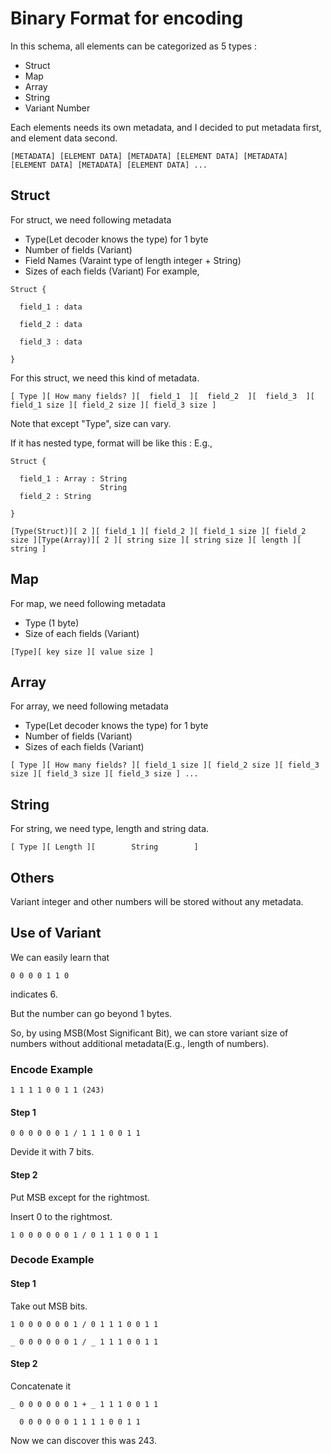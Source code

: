 # Binary Format for encoding
In this schema, all elements can be categorized as 5 types : 
* Struct
* Map
* Array
* String
* Variant Number

Each elements needs its own metadata, and I decided to put metadata first, and element data second.
```
[METADATA] [ELEMENT DATA] [METADATA] [ELEMENT DATA] [METADATA] [ELEMENT DATA] [METADATA] [ELEMENT DATA] ...
```
## Struct
For struct, we need following metadata
* Type(Let decoder knows the type) for 1 byte
* Number of fields (Variant)
* Field Names (Varaint type of length integer + String)
* Sizes of each fields (Variant)
For example,
```
Struct {

  field_1 : data
  
  field_2 : data
  
  field_3 : data
  
} 
```
For this struct, we need this kind of metadata.

```
[ Type ][ How many fields? ][  field_1  ][  field_2  ][  field_3  ][ field_1 size ][ field_2 size ][ field_3 size ]
```

Note that except "Type", size can vary.

If it has nested type, format will be like this :
E.g.,
```
Struct {

  field_1 : Array : String
                    String
  field_2 : String
  
} 
```
```
[Type(Struct)][ 2 ][ field_1 ][ field_2 ][ field_1 size ][ field_2 size ][Type(Array)][ 2 ][ string size ][ string size ][ length ][ string ]
```

## Map

For map, we need following metadata
* Type (1 byte)
* Size of each fields (Variant)
```
[Type][ key size ][ value size ]
```

## Array

For array, we need following metadata
* Type(Let decoder knows the type) for 1 byte
* Number of fields (Variant)
* Sizes of each fields (Variant)
```
[ Type ][ How many fields? ][ field_1 size ][ field_2 size ][ field_3 size ][ field_3 size ][ field_3 size ] ...
```
## String

For string, we need type, length and string data.
```
[ Type ][ Length ][        String        ]
```
## Others

Variant integer and other numbers will be stored without any metadata.

## Use of Variant

We can easily learn that 
```
0 0 0 0 1 1 0
```
indicates 6.

But the number can go beyond 1 bytes.

So, by using MSB(Most Significant Bit), we can store variant size of numbers without additional metadata(E.g., length of numbers).

### Encode Example
```
1 1 1 1 0 0 1 1 (243)
```
#### Step 1
```
0 0 0 0 0 0 1 / 1 1 1 0 0 1 1
```

Devide it with 7 bits.

#### Step 2
Put MSB except for the rightmost.

Insert 0 to the rightmost.
```
1 0 0 0 0 0 0 1 / 0 1 1 1 0 0 1 1
```
### Decode Example

#### Step 1

Take out MSB bits.
```
1 0 0 0 0 0 0 1 / 0 1 1 1 0 0 1 1
```
```
_ 0 0 0 0 0 0 1 / _ 1 1 1 0 0 1 1
```
#### Step 2

Concatenate it
```
_ 0 0 0 0 0 0 1 + _ 1 1 1 0 0 1 1
```
```
  0 0 0 0 0 0 1 1 1 1 0 0 1 1
```  
Now we can discover this was 243.

